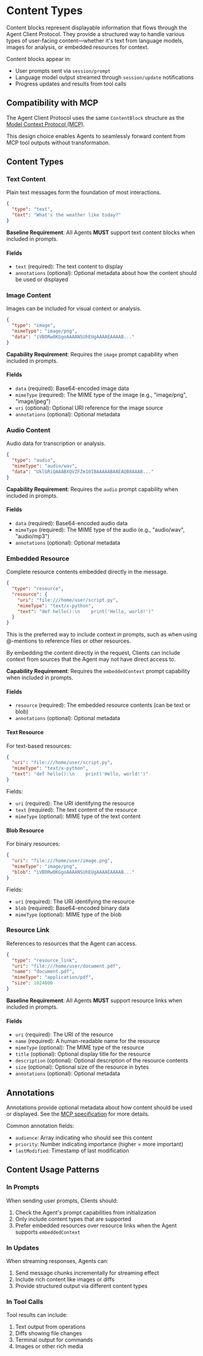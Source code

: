 # Content Types

Content blocks represent displayable information that flows through the Agent Client Protocol. They provide a structured way to handle various types of user-facing content—whether it's text from language models, images for analysis, or embedded resources for context.

Content blocks appear in:
- User prompts sent via `session/prompt`
- Language model output streamed through `session/update` notifications
- Progress updates and results from tool calls

## Compatibility with MCP

The Agent Client Protocol uses the same `ContentBlock` structure as the [Model Context Protocol (MCP)](https://modelcontextprotocol.io/specification/2025-06-18/schema#contentblock).

This design choice enables Agents to seamlessly forward content from MCP tool outputs without transformation.

## Content Types

### Text Content

Plain text messages form the foundation of most interactions.

```json
{
  "type": "text",
  "text": "What's the weather like today?"
}
```

**Baseline Requirement**: All Agents **MUST** support text content blocks when included in prompts.

#### Fields

- `text` (required): The text content to display
- `annotations` (optional): Optional metadata about how the content should be used or displayed

### Image Content

Images can be included for visual context or analysis.

```json
{
  "type": "image",
  "mimeType": "image/png",
  "data": "iVBORw0KGgoAAAANSUhEUgAAAAEAAAAB..."
}
```

**Capability Requirement**: Requires the `image` prompt capability when included in prompts.

#### Fields

- `data` (required): Base64-encoded image data
- `mimeType` (required): The MIME type of the image (e.g., "image/png", "image/jpeg")
- `uri` (optional): Optional URI reference for the image source
- `annotations` (optional): Optional metadata

### Audio Content

Audio data for transcription or analysis.

```json
{
  "type": "audio",
  "mimeType": "audio/wav",
  "data": "UklGRiQAAABXQVZFZm10IBAAAAABAAEAQB8AAAB..."
}
```

**Capability Requirement**: Requires the `audio` prompt capability when included in prompts.

#### Fields

- `data` (required): Base64-encoded audio data
- `mimeType` (required): The MIME type of the audio (e.g., "audio/wav", "audio/mp3")
- `annotations` (optional): Optional metadata

### Embedded Resource

Complete resource contents embedded directly in the message.

```json
{
  "type": "resource",
  "resource": {
    "uri": "file:///home/user/script.py",
    "mimeType": "text/x-python",
    "text": "def hello():\n    print('Hello, world!')"
  }
}
```

This is the preferred way to include context in prompts, such as when using @-mentions to reference files or other resources.

By embedding the content directly in the request, Clients can include context from sources that the Agent may not have direct access to.

**Capability Requirement**: Requires the `embeddedContext` prompt capability when included in prompts.

#### Fields

- `resource` (required): The embedded resource contents (can be text or blob)
- `annotations` (optional): Optional metadata

#### Text Resource

For text-based resources:

```json
{
  "uri": "file:///home/user/script.py",
  "mimeType": "text/x-python",
  "text": "def hello():\n    print('Hello, world!')"
}
```

Fields:
- `uri` (required): The URI identifying the resource
- `text` (required): The text content of the resource
- `mimeType` (optional): MIME type of the text content

#### Blob Resource

For binary resources:

```json
{
  "uri": "file:///home/user/image.png",
  "mimeType": "image/png",
  "blob": "iVBORw0KGgoAAAANSUhEUgAAAAEAAAAB..."
}
```

Fields:
- `uri` (required): The URI identifying the resource
- `blob` (required): Base64-encoded binary data
- `mimeType` (optional): MIME type of the blob

### Resource Link

References to resources that the Agent can access.

```json
{
  "type": "resource_link",
  "uri": "file:///home/user/document.pdf",
  "name": "document.pdf",
  "mimeType": "application/pdf",
  "size": 1024000
}
```

**Baseline Requirement**: All Agents **MUST** support resource links when included in prompts.

#### Fields

- `uri` (required): The URI of the resource
- `name` (required): A human-readable name for the resource
- `mimeType` (optional): The MIME type of the resource
- `title` (optional): Optional display title for the resource
- `description` (optional): Optional description of the resource contents
- `size` (optional): Optional size of the resource in bytes
- `annotations` (optional): Optional metadata

## Annotations

Annotations provide optional metadata about how content should be used or displayed. See the [MCP specification](https://modelcontextprotocol.io/specification/2025-06-18/server/resources#annotations) for more details.

Common annotation fields:
- `audience`: Array indicating who should see this content
- `priority`: Number indicating importance (higher = more important)
- `lastModified`: Timestamp of last modification

## Content Usage Patterns

### In Prompts

When sending user prompts, Clients should:
1. Check the Agent's prompt capabilities from initialization
2. Only include content types that are supported
3. Prefer embedded resources over resource links when the Agent supports `embeddedContext`

### In Updates

When streaming responses, Agents can:
1. Send message chunks incrementally for streaming effect
2. Include rich content like images or diffs
3. Provide structured output via different content types

### In Tool Calls

Tool results can include:
1. Text output from operations
2. Diffs showing file changes
3. Terminal output for commands
4. Images or other rich media
